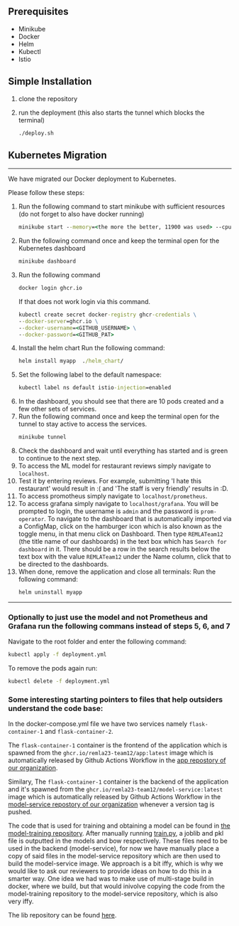 ## Prerequisites

- Minikube
- Docker
- Helm
- Kubectl
- Istio

## Simple Installation

1. clone the repository

2. run the deployment (this also starts the tunnel which blocks the terminal)
    ```bat
    ./deploy.sh
    ```

## Kubernetes Migration
---
We have migrated our Docker deployment to Kubernetes.

Please follow these steps:
1. Run the  following command to start minikube with sufficient resources (do not forget to also have docker running)
    ```bat
    minikube start --memory=<the more the better, 11900 was used> --cpus=<the more the better, 4 was used>
    ```
3. Run the following command once and keep the terminal open for the Kubernetes dashboard
    ```bat
    minikube dashboard
    ```
4. Run the following command
    ```bat
    docker login ghcr.io
    ```
    If that does not work login via this command.
    ```bat
    kubectl create secret docker-registry ghcr-credentials \
    --docker-server=ghcr.io \
    --docker-username=<GITHUB_USERNAME> \
    --docker-password=<GITHUB_PAT>
    ```
5. Install the helm chart
    Run the following command:
    ```bat
    helm install myapp  ./helm_chart/
    ```
6. Set the following label to the default namespace:
    ```bat
    kubectl label ns default istio-injection=enabled
    ```
7. In the dashboard, you should see that there are 10 pods created and a few other sets of services.
8. Run the following command once and keep the terminal open for the tunnel to stay active to access the services.
    ```bat
    minikube tunnel
    ```
9. Check the dashboard and wait until everything has started and is green to continue to the next step.
10. To access the ML model for restaurant reviews simply navigate to `localhost`.
11. Test it by entering reviews. For example, submitting 'I hate this restaurant' would result in :( and 'The staff is very friendly' results in :D.
12. To access promotheus simply navigate to `localhost/prometheus`.
13. To access grafana simply navigate to `localhost/grafana`. You will be prompted to login, the username is `admin` and the password is `prom-operator`. To navigate to the dashboard that is automatically imported via a ConfigMap, click on the hamburger icon which is also known as the toggle menu, in that menu click on Dashboard. Then type `REMLATeam12` (the title name of our dashboards) in the text box which has `Search for dashboard` in it. There should be a row in the search results below the text box with the value `REMLATeam12` under the Name column, click that to be directed to the dashboards.
14. When done, remove the application and close all terminals: 
    Run the following command:
    ```bat
    helm uninstall myapp
    ```
---

### Optionally to just use the model and not Prometheus and Grafana run the following commans instead of steps 5, 6, and 7
   Navigate to the root folder and enter the following command:
```bat
kubectl apply -f deployment.yml
```

To remove the pods again run:
 ```bat
 kubectl delete -f deployment.yml
 ```

### Some interesting starting pointers to files that help outsiders understand the code base:
In the docker-compose.yml file we have two services namely `flask-container-1` and `flask-container-2`. 

The `flask-container-1` container is the frontend of the application which is spawned from the `ghcr.io/remla23-team12/app:latest` image which is automatically released by Github Actions Workflow in the [app repostory of our organization](https://github.com/remla23-team12/app).

Similary, The `flask-container-1` container is the backend of the application and it's spawned from the `ghcr.io/remla23-team12/model-service:latest` image which is automatically released by Github Actions Workflow in the [model-service repostory of our organization](https://github.com/remla23-team12/model-service) whenever a version tag is pushed.

The code that is used for training and obtaining a model can be found in [the model-training repository](https://github.com/remla23-team12/model-training). After manually running [train.py](https://github.com/remla23-team12/model-training/blob/main/train.py), a joblib and pkl file is outputted in the models and bow respectively. These files need to be used in the backend (model-service), for now we have manually place a copy of said files in the model-service repository which are then used to build the model-service image. We approach is a bit iffy, which is why we would like to ask our reviewers to provide ideas on how to do this in a smarter way. One idea we had was to make use of multi-stage build in docker, where we build, but that would inivolve copying the code from the model-training repository to the model-service repository, which is also very iffy.

The lib repository can be found [here](https://github.com/remla23-team12/lib).

